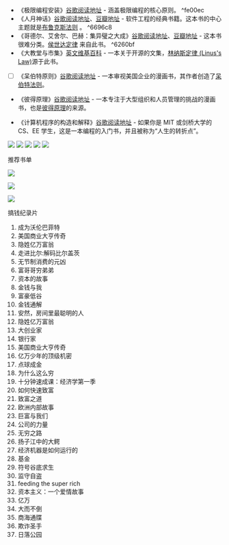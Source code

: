 -   《极限编程安装》[谷歌阅读地址](https://www.goodreads.com/en/book/show/67834) - 涵盖极限编程的核心原则。
     ^fe00ec
-   《人月神话》[谷歌阅读地址](https://www.goodreads.com/book/show/13629.The_Mythical_Man_Month)、[豆瓣地址](https://book.douban.com/subject/26358448/) - 软件工程的经典书籍。这本书的中心主题就是[布鲁克斯法则](#%E5%B8%83%E9%B2%81%E5%85%8B%E6%96%AF%E6%B3%95%E5%88%99-brookss-law) 。
     ^6696c8
-   《哥德尔、艾舍尔、巴赫：集异璧之大成》[谷歌阅读地址](https://www.goodreads.com/book/show/24113.G_del_Escher_Bach)、[豆瓣地址](https://book.douban.com/subject/1291204/) - 这本书很难分类。[侯世达定律](#%e4%be%af%e4%b8%96%e8%be%be%e5%ae%9a%e5%be%8b-hofstadters-law) 来自此书。
     ^6260bf
-   《大教堂与市集》[英文维基百科](https://en.wikipedia.org/wiki/The_Cathedral_and_the_Bazaar) - 一本关于开源的文集，[林纳斯定律 (Linus's Law)](#%E6%9E%97%E7%BA%B3%E6%96%AF%E5%AE%9A%E5%BE%8B-linuss-law)源于此书。
    
- [ ]   《呆伯特原则》[谷歌阅读地址](https://www.goodreads.com/book/show/85574.The_Dilbert_Principle) - 一本审视美国企业的漫画书，其作者创造了[呆伯特法则](#%e5%91%86%e4%bc%af%e7%89%b9%e6%b3%95%e5%88%99-the-dilbert-principle)。
    
-   《彼得原理》[谷歌阅读地址](https://www.goodreads.com/book/show/890728.The_Peter_Principle) - 一本专注于大型组织和人员管理的挑战的漫画书，也是[彼得原理](#%e5%bd%bc%e5%be%97%e5%8e%9f%e7%90%86-the-peter-principle)的来源。
    
-   《计算机程序的构造和解释》[谷歌阅读地址](https://www.goodreads.com/book/show/43713) - 如果你是 MIT 或剑桥大学的 CS、EE 学生，这是一本编程的入门书，并且被称为“人生的转折点”。

![](https://s2.loli.net/2022/06/10/mjkq51VU3lsygdp.webp)
![](https://s2.loli.net/2022/06/10/Jznm632NEHtjWsf.webp)
![](https://s2.loli.net/2022/06/10/TNrzkUEWnSP96sm.webp)
![](https://s2.loli.net/2022/06/10/xXuvKtafwcOkSRj.webp)
![](https://s2.loli.net/2022/06/10/vd36w5UWXNtTio8.webp)

推荐书单

![](https://s2.loli.net/2022/06/10/ydGcRnX5HzI8gOE.png)

![](https://s2.loli.net/2022/06/10/LTYnhr8CIkj1tqO.png)

![](https://s2.loli.net/2022/06/10/76p2nIQuiwRCZth.png)

搞钱纪录片
1. 成为沃伦巴菲特
2. 美国商业大亨传奇
3. 隐姓亿万富翁
4. 走进比尔:解码比尔盖茨  
5. 无节制消费的元凶  
6. 富哥哥穷弟弟  
7. 资本的故事  
8. 金钱与我
9. 富豪低谷
10. 金钱通解
11. 安然，房间里最聪明的人
12. 隐姓亿万富翁
13. 大创业家
14. 银行家
15. 美国商业大亨传奇
16. 亿万少年的顶级机密
17. 点球成金
18. 为什么这么穷
19. 十分钟速成课：经济学第一季
20. 如何快速致富
21. 致富之道
22. 欧洲内部故事
23. 巨富与我们
24. 公司的力量
25. 无穷之路
26. 扬子江中的大鳄
27. 经济机器是如何运行的
28. 基金
29. 符号谷底求生
30. 监守自盗
31. feeding the super rich
32. 资本主义：一个爱情故事
33. 亿万
34. 大而不倒
35. 商海通牒
36. 欺诈圣手
37. 日落公园